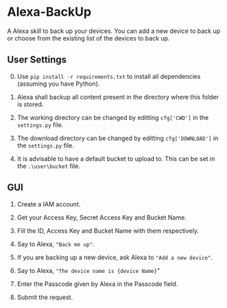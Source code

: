 # Alexa-BackUp
A Alexa skill to back up your devices. You can add a new device  to back up or choose from the existing list of the devices to back up.

## User Settings
0. Use `pip install -r requirements.txt` to install all dependencies (assuming you have Python).

1. Alexa shall backup all content present in the directory where this folder is stored. 

2. The working directory can be changed by editting `cfg['CWD']` in the `settings.py` file.

3. The download directory can be changed by editting `cfg['DOWNLOAD']` in the `settings.py` file.

4. It is advisable to have a default bucket to upload to. This can be set in the `.\user\bucket` file.

## GUI 
1. Create a IAM account.

2. Get your Access Key, Secret Access Key and Bucket Name.

3. Fill the ID, Access Key and Bucket Name with them respectively.

4. Say to Alexa, `"Back me up"`.

5. If you are backing up a new device, ask Alexa to `"Add a new device"`.

6. Say to Alexa, `"The device name is {device Name}`"

7. Enter the Passcode given by Alexa in the Passcode field.

8. Submit the request.
